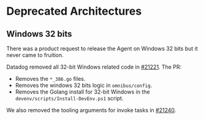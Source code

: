 # Deprecated Architectures

## Windows 32 bits

There was a product request to release the Agent on Windows 32 bits but it never came to fruition.

Datadog removed all 32-bit Windows related code in [#21221](https://github.com/DataDog/datadog-agent/pull/21221). The PR:

- Removes the `*_386.go` files.
- Removes the windows 32 bits logic in `omnibus/config`.
- Removes the Golang install for 32-bit Windows in the `devenv/scripts/Install-DevEnv.ps1` script.

We also removed the tooling arguments for invoke tasks in [#21240](https://github.com/DataDog/datadog-agent/pull/21240).
